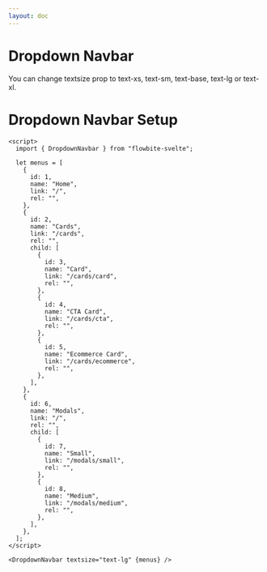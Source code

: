 ```yaml
---
layout: doc
---
```


<script>
  import { DropdownNavbar } from "flowbite-svelte";

  let menus = [
    {
      id: 1,
      name: "Home",
      link: "/",
      rel: "",
    },
    {
      id: 2,
      name: "Cards",
      link: "/cards",
      rel: "",
      child: [
        {
          id: 3,
          name: "Card",
          link: "/cards/card",
          rel: "",
        },
        {
          id: 4,
          name: "CTA Card",
          link: "/cards/cta",
          rel: "",
        },
        {
          id: 5,
          name: "Ecommerce Card",
          link: "/cards/ecommerce",
          rel: "",
        },
      ],
    },
    {
      id: 6,
      name: "Modals",
      link: "/",
      rel: "",
      child: [
        {
          id: 7,
          name: "Small",
          link: "/modals/small",
          rel: "",
        },
        {
          id: 8,
          name: "Medium",
          link: "/modals/medium",
          rel: "",
        },
      ],
    },
  ];
</script>



<h1 class="text-3xl w-full dark:text-white py-4">Dropdown Navbar</h1>

<div class="container w-full rounded-xl my-4 mx-auto bg-gradient-to-r bg-white dark:bg-gray-900 border border-gray-200 dark:border-gray-700 p-2 sm:p-6">
  <DropdownNavbar textsize="text-lg" {menus} />
</div>

<p class="dark:text-white text-lg py-4">
  You can change textsize prop to text-xs, text-sm, text-base, text-lg or text-xl.
</p>

<h1 class="text-3xl w-full dark:text-white py-4">Dropdown Navbar Setup</h1>

```svelte
<script>
  import { DropdownNavbar } from "flowbite-svelte";

  let menus = [
    {
      id: 1,
      name: "Home",
      link: "/",
      rel: "",
    },
    {
      id: 2,
      name: "Cards",
      link: "/cards",
      rel: "",
      child: [
        {
          id: 3,
          name: "Card",
          link: "/cards/card",
          rel: "",
        },
        {
          id: 4,
          name: "CTA Card",
          link: "/cards/cta",
          rel: "",
        },
        {
          id: 5,
          name: "Ecommerce Card",
          link: "/cards/ecommerce",
          rel: "",
        },
      ],
    },
    {
      id: 6,
      name: "Modals",
      link: "/",
      rel: "",
      child: [
        {
          id: 7,
          name: "Small",
          link: "/modals/small",
          rel: "",
        },
        {
          id: 8,
          name: "Medium",
          link: "/modals/medium",
          rel: "",
        },
      ],
    },
  ];
</script>

<DropdownNavbar textsize="text-lg" {menus} />
```




